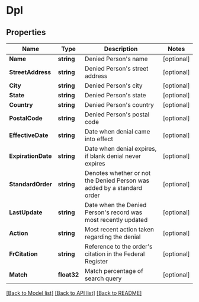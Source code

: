 # Dpl

## Properties

Name | Type | Description | Notes
------------ | ------------- | ------------- | -------------
**Name** | **string** | Denied Person&#39;s name | [optional] 
**StreetAddress** | **string** | Denied Person&#39;s street address | [optional] 
**City** | **string** | Denied Person&#39;s city | [optional] 
**State** | **string** | Denied Person&#39;s state | [optional] 
**Country** | **string** | Denied Person&#39;s country | [optional] 
**PostalCode** | **string** | Denied Person&#39;s postal code | [optional] 
**EffectiveDate** | **string** | Date when denial came into effect | [optional] 
**ExpirationDate** | **string** | Date when denial expires, if blank denial never expires | [optional] 
**StandardOrder** | **string** | Denotes whether or not the Denied Person was added by a standard order | [optional] 
**LastUpdate** | **string** | Date when the Denied Person&#39;s record was most recently updated | [optional] 
**Action** | **string** | Most recent action taken regarding the denial | [optional] 
**FrCitation** | **string** | Reference to the order&#39;s citation in the Federal Register | [optional] 
**Match** | **float32** | Match percentage of search query | [optional] 

[[Back to Model list]](../README.md#documentation-for-models) [[Back to API list]](../README.md#documentation-for-api-endpoints) [[Back to README]](../README.md)


